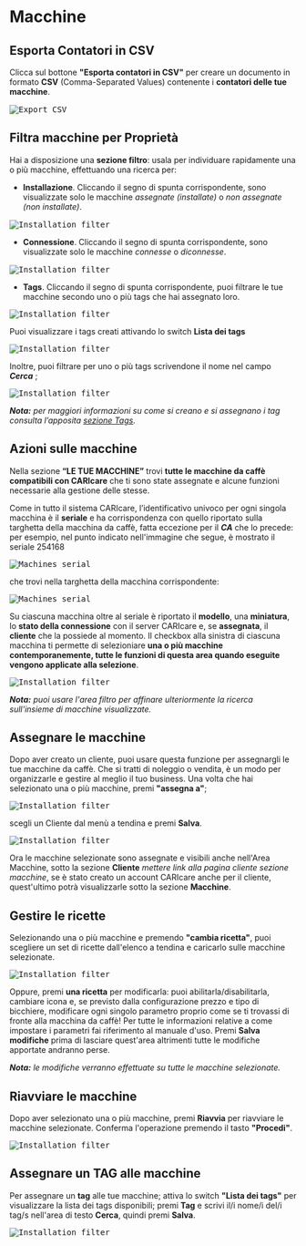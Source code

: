 # Macchine

## Esporta Contatori in CSV

Clicca sul bottone **"Esporta contatori in CSV"** per creare un documento in formato **CSV** (Comma-Separated Values) contenente i **contatori delle tue macchine**.

<kbd>![Export CSV](_images/expCSV.png)</kbd>
&nbsp;
## Filtra macchine per Proprietà

Hai a disposizione una **sezione filtro**: usala per individuare rapidamente una o più macchine, effettuando una ricerca per: 

- **Installazione**.  Cliccando il segno di spunta corrispondente, sono visualizzate solo le macchine *assegnate (installate)* o *non assegnate (non installate)*.

<kbd>![Installation filter](_images/machines-installation-filter.png)</kbd>
&nbsp;
- **Connessione**. Cliccando il segno di spunta corrispondente, sono visualizzate solo le macchine *connesse* o *diconnesse*.

<kbd>![Installation filter](_images/machines-connecting-filter.png)</kbd>
&nbsp;
- **Tags**. Cliccando il segno di spunta corrispondente, puoi filtrare le tue macchine secondo uno o più tags che hai assegnato loro.

<kbd>![Installation filter](_images/machines-tags-filter.png)</kbd>

Puoi visualizzare i tags creati attivando lo switch **Lista dei tags**

<kbd>![Installation filter](_images/machines-tags2-filter.png)</kbd>

Inoltre, puoi filtrare per uno o più tags scrivendone il nome nel campo ***Cerca*** ; 

<kbd>![Installation filter](_images/machines-tags3-filter.png)</kbd>
 
***Nota:** per maggiori informazioni su come si creano e si assegnano i tag consulta l’apposita [sezione Tags](https://carimali.github.io/wiki/#/docs-it/tags).*





## Azioni sulle macchine

Nella sezione **“LE TUE MACCHINE”** trovi **tutte le macchine da caffè compatibili con CARIcare** che ti sono state assegnate e alcune funzioni necessarie alla gestione delle stesse.

Come in tutto il sistema CARIcare, l’identificativo univoco per ogni singola macchina è il **seriale** e ha corrispondenza con quello riportato sulla targhetta della macchina da caffè, fatta eccezione per il **_CA_** che lo precede: per esempio, nel punto indicato nell'immagine che segue, è mostrato il seriale 254168

<kbd>![Machines serial](_images/machines-icon-serial.png)</kbd>

che trovi nella targhetta della macchina corrispondente:

<kbd>![Machines serial](_images/machines-serial.png)</kbd>

Su ciascuna macchina oltre al seriale è riportato il **modello**, una **miniatura**, lo **stato della connessione** con il server CARIcare e, se **assegnata**, il **cliente** che la possiede al momento.
Il checkbox alla sinistra di ciascuna macchina ti permette di selezioniare **una o più macchine contemporanemente, tutte le funzioni di questa area quando eseguite vengono applicate alla selezione**.

<kbd>![Installation filter](_images/machines-icon2.png)</kbd>



***Nota:** puoi usare l'area filtro per affinare ulteriormente la ricerca sull'insieme di macchine visualizzate.*

  
  
## Assegnare le macchine

Dopo aver creato un cliente, puoi usare questa funzione per assegnargli le tue macchine da caffè. Che si tratti di noleggio o vendita, è un modo per organizzarle e gestire al meglio il tuo business. Una volta che hai selezionato una o più macchine, premi **"assegna a"**;

<kbd>![Installation filter](_images/machines-assegna.png)</kbd>

scegli un Cliente dal menù a tendina e premi **Salva**.
 
<kbd>![Installation filter](_images/machines-cliente.png)</kbd>

 
Ora le macchine selezionate sono assegnate e visibili anche nell'Area Macchine, sotto la sezione **Cliente** *mettere link alla pagina cliente sezione macchine*, se è stato creato un account CARIcare anche per il cliente, quest'ultimo potrà visualizzarle sotto la sezione **Macchine**.


## Gestire le ricette
 
Selezionando una o più macchine e premendo **"cambia ricetta"**, puoi scegliere un set di ricette dall'elenco a tendina e caricarlo sulle macchine selezionate.

<kbd>![Installation filter](_images/machines-ricetta01.png)</kbd>

Oppure, premi **una ricetta** per modificarla: puoi abilitarla/disabilitarla, cambiare icona e, se previsto dalla configurazione prezzo e tipo di bicchiere, modificare ogni singolo parametro proprio come se ti trovassi di fronte alla macchina da caffè! Per tutte le informazioni relative a come impostare i parametri fai riferimento al manuale d'uso. Premi **Salva modifiche** prima di lasciare quest'area altrimenti tutte le modifiche apportate andranno perse.

***Nota:** le modifiche verranno effettuate su tutte le macchine selezionate.* 


## Riavviare le macchine 

Dopo aver selezionato una o più macchine, premi **Riavvia** per riavviare le macchine selezionate. Conferma l'operazione premendo il tasto **"Procedi"**.

<kbd>![Installation filter](_images/machines-riavvia.png)</kbd>

## Assegnare un TAG alle macchine

Per assegnare un **tag** alle tue macchine; attiva lo switch **"Lista dei tags"** per visualizzare la lista dei tags disponibili; premi **Tag** e scrivi il/i nome/i del/i tag/s nell'area di testo **Cerca**, quindi premi **Salva**.


<kbd>![Installation filter](_images/machines-tags01.png)</kbd>









